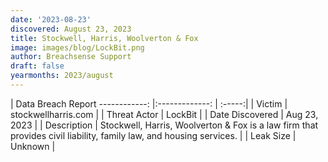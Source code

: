 ```yaml
---
date: '2023-08-23'
discovered: August 23, 2023
title: Stockwell, Harris, Woolverton & Fox
image: images/blog/LockBit.png
author: Breachsense Support
draft: false
yearmonths: 2023/august
---
```



| Data Breach Report
------------:     |:-------------:    | :-----:|
| Victim      | stockwellharris.com      | 
| Threat Actor      | LockBit      | 
| Date Discovered      | Aug 23, 2023      | 
| Description      | Stockwell, Harris, Woolverton & Fox is a law firm that provides civil liability, family law, and housing services.      | 
| Leak Size      | Unknown      | 

